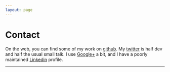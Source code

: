 ```yaml
---
layout: page
---
```

# Contact

On the web, you can find some of my work on [github](github.com/kkuchta).  My [twitter](twitter.com/kkuchta) is half dev and half the usual small talk.  I use [Google+](gplus.to/kkuchta) a bit, and I have a poorly maintained [Linkedin](http://www.linkedin.com/in/kevinkuchta) profile.
<hr>

